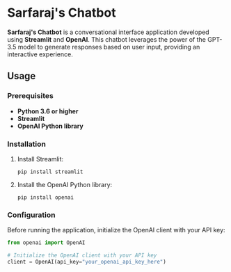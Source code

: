 # Sarfaraj's Chatbot

**Sarfaraj's Chatbot** is a conversational interface application developed using **Streamlit** and **OpenAI**. This chatbot leverages the power of the GPT-3.5 model to generate responses based on user input, providing an interactive experience.

## Usage

### Prerequisites

- **Python 3.6 or higher**
- **Streamlit**
- **OpenAI Python library**

### Installation

1. Install Streamlit:

    ```
    pip install streamlit
    ```

2. Install the OpenAI Python library:

    ```
    pip install openai
    ```

### Configuration

Before running the application, initialize the OpenAI client with your API key:

```python
from openai import OpenAI

# Initialize the OpenAI client with your API key
client = OpenAI(api_key="your_openai_api_key_here")
